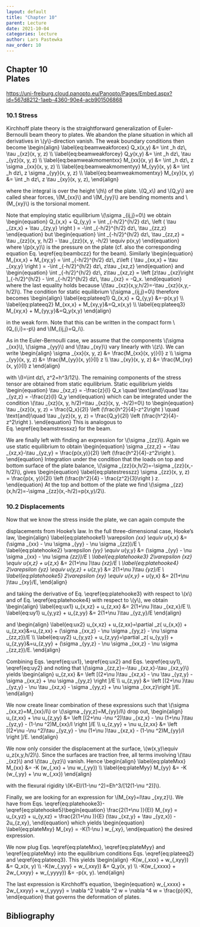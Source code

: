 ```yaml
---
layout: default
title: "Chapter 10"
parent: Lecture
date: 2021-10-04
categories: lecture
author: Lars Pastewka
nav_order: 10
---
```



<h2 class='chapterHead'><span class='titlemark'>Chapter 10</span><br /><a id='x1-100010'></a>Plates</h2>
<!-- l. 3 --><p class='noindent'><a href='https://uni-freiburg.cloud.panopto.eu/Panopto/Pages/Embed.aspx?id=567d8212-1aeb-4360-90e4-acb901506868' class='url'><span class='cmtt-12'>https://uni-freiburg.cloud.panopto.eu/Panopto/Pages/Embed.aspx?id=567d8212-1aeb-4360-90e4-acb901506868</span></a>
</p>
<h3 class='sectionHead'><span class='titlemark'>10.1 </span> <a id='x1-200010.1'></a>Stress</h3>
<!-- l. 7 --><p class='noindent'>Kirchhoff plate theory is the straightforward generalization of Euler-Bernoulli
beam theory to plates. We abandon the plane situation in which all derivatives in
\(y\)-direction vanish. The weak boundary conditions then become \begin{align} \label{eq:beamweakforcex} Q_x(x,y) &amp;= \int _h dz\, \tau _{xz}(x, y, z) \\ \label{eq:beamweakforcey} Q_y(x,y) &amp;= \int _h dz\, \tau _{yz}(x, y, z) \\ \label{eq:beamweakmomentxx} M_{xx}(x, y) &amp;= \int _h dz\, z \sigma _{xx}(x, y, z) \\ \label{eq:beamweakmomentyy} M_{yy}(x, y) &amp;= \int _h dz\, z \sigma _{yy}(x, y, z) \\ \label{eq:beamweakmomentxy} M_{xy}(x, y) &amp;= \int _h dz\, z \tau _{xy}(x, y, z), \end{align}
</p><!-- l. 20 --><p class='indent'> where the integral is over the height \(h\) of the plate. \(Q_x\) and \(Q_y\) are called shear forces,
\(M_{xx}\) and \(M_{yy}\) are bending moments and \(M_{xy}\) is the torsional moment.
</p><!-- l. 22 --><p class='indent'> Note that employing static equilibrium \(\sigma _{ij,j}=0\) we obtain \begin{equation} Q_{x,x} + Q_{y,y} = \int _{-h/2}^{h/2} dz\, \left ( \tau _{zx,x} + \tau _{zy,y} \right ) = -\int _{-h/2}^{h/2} dz\, \tau _{zz,z} \end{equation}
but \begin{equation} \int _{-h/2}^{h/2} dz\, \tau _{zz,z} = \tau _{zz}(x, y, h/2) - \tau _{zz}(x, y, -h/2) \equiv p(x,y) \end{equation}
where \(p(x,y)\) is the pressure on the plate (cf. also the corresponding equation
Eq. \eqref{eq:beambczz} for the beam). Similarly \begin{equation} M_{xx,x} + M_{xy,y} = \int _{-h/2}^{h/2} dz\, z\left ( \tau _{xx,x} + \tau _{xy,y} \right ) = -\int _{-h/2}^{h/2} dz\, z\tau _{xz,z} \end{equation}
and \begin{equation} \int _{-h/2}^{h/2} dz\, z\tau _{xz,z} = \left [z\tau _{xz}\right ]_{-h/2}^{h/2} - \int _{-h/2}^{h/2} dz\, \tau _{xz} = -Q_x. \end{equation}
where the last equality holds because \(\tau _{xz}(x,y,h/2)=-\tau _{xz}(x,y,-h/2)\). The condition for static equilibrium \(\sigma _{ij,j}=0\)
therefore becomes \begin{align} \label{eq:plateeq1} Q_{x,x} + Q_{y,y} &amp;=-p(x,y) \\ \label{eq:plateeq2} M_{xx,x} + M_{xy,y}&amp;=Q_x(x,y) \\ \label{eq:plateeq3} M_{xy,x} + M_{yy,y}&amp;=Q_y(x,y) \end{align}
</p><!-- l. 48 --><p class='indent'> in the weak form. Note that this can be written in the compact form \(Q_{i,i}=-p\) and
\(M_{ij,j}=Q_i\).
</p><!-- l. 50 --><p class='indent'> As in the Euler-Bernoulli case, we assume that the components \(\sigma _{xx}\), \(\sigma _{yy}\) and \(\tau _{xy}\) vary
linearly with \(z\). We can write \begin{align} \sigma _{xx}(x, y, z) &amp;= \frac{M_{xx}(x, y)}{I} z \\ \sigma _{yy}(x, y, z) &amp;= \frac{M_{yy}(x, y)}{I} z \\ \tau _{xy}(x, y, z) &amp;= \frac{M_{xy}(x, y)}{I} z \end{align}
</p><!-- l. 56 --><p class='indent'> with \(I=\int dz\, z^2=h^3/12\). The remaining components of the stress tensor are obtained from static
equilibrium. Static equilibrium yields \begin{equation} \tau _{xz,z} = -\frac{z}{I} Q_x \quad \text{and}\quad \tau _{yz,z} = -\frac{z}{I} Q_y \end{equation}
which can be integrated under the condition \(\tau _{xz}(x, y, h/2)=\tau _{xz}(x, y, -h/2)=0\) to \begin{equation} \tau _{xz}(x, y, z) = \frac{Q_x}{2I} \left (\frac{h^2}{4}-z^2\right ) \quad \text{and}\quad \tau _{yz}(x, y, z) = \frac{Q_y}{2I} \left (\frac{h^2}{4}-z^2\right ). \end{equation}
This is analogous to Eq. \eqref{eq:beamstressxz} for the beam.
</p><!-- l. 70 --><p class='indent'> We are finally left with finding an expression for \(\sigma _{zz}\). Again we use static
equilibrium to obtain \begin{equation} \sigma _{zz,z} = -\tau _{xz,x}-\tau _{yz,y} = \frac{p(x,y)}{2I} \left (\frac{h^2}{4}-z^2\right ). \end{equation}
Integration under the condition that the loads on top and bottom surface of the
plate balance, \(\sigma _{zz}(x,h/2)=-\sigma _{zz}(x,-h/2)\), gives \begin{equation} \label{eq:platestresszz} \sigma _{zz}(x, y, z) = \frac{p(x, y)}{2I} \left (\frac{h^2}{4} - \frac{z^2}{3}\right ) z. \end{equation}
At the top and bottom of the plate we find \(\sigma _{zz}(x,h/2)=-\sigma _{zz}(x,-h/2)=p(x,y)/2\).
</p><!-- l. 83 --><p class='noindent'>
</p>
<h3 class='sectionHead'><span class='titlemark'>10.2 </span> <a id='x1-300010.2'></a>Displacements</h3>
<!-- l. 85 --><p class='noindent'>Now that we know the stress inside the plate, we can again compute the



displacements from Hooke’s law. In the full three-dimensional case, Hooke’s law, \begin{align} \label{eq:platehooke1} \varepsilon _{xx} \equiv u_{x,x} &amp;= (\sigma _{xx} - \nu \sigma _{yy} - \nu \sigma _{zz})/E \\ \label{eq:platehooke2} \varepsilon _{yy} \equiv u_{y,y} &amp;= (\sigma _{yy} - \nu \sigma _{xx} - \nu \sigma _{zz})/E \\ \label{eq:platehooke3} 2\varepsilon _{xz} \equiv u_{x,z} + u_{z,x} &amp;= 2(1+\nu )\tau _{xz}/E \\ \label{eq:platehooke4} 2\varepsilon _{yz} \equiv u_{y,z} + u_{z,y} &amp;= 2(1+\nu )\tau _{yz}/E \\ \label{eq:platehooke5} 2\varepsilon _{xy} \equiv u_{x,y} + u_{y,x} &amp;= 2(1+\nu )\tau _{xy}/E, \end{align}
</p><!-- l. 98 --><p class='indent'> and taking the derivative of Eq. \eqref{eq:platehooke3} with respect to \(x\) and
of Eq. \eqref{eq:platehooke4} with respect to \(y\), we obtain \begin{align} \label{eq:ux1} u_{x,xz} + u_{z,xx} &amp;= 2(1+\nu )\tau _{xz,x}/E \\ \label{eq:uy1} u_{y,yz} + u_{z,yy} &amp;= 2(1+\nu )\tau _{yz,y}/E \end{align}
</p><!-- l. 105 --><p class='indent'> and \begin{align} \label{eq:ux2} u_{x,xz} + u_{z,xx}=\partial _z( u_{x,x}) + u_{z,xx}&amp;=u_{z,xx} + (\sigma _{xx,z} - \nu \sigma _{yy,z} - \nu \sigma _{zz,z})/E \\ \label{eq:uy2} u_{y,yz} + u_{z,yy}=\partial _z( u_{y,y}) + u_{z,yy}&amp;=u_{z,yy} + (\sigma _{yy,z} - \nu \sigma _{xx,z} - \nu \sigma _{zz,z})/E. \end{align}
</p><!-- l. 112 --><p class='indent'> Combining Eqs. \eqref{eq:ux1}, \eqref{eq:ux2} and Eqs. \eqref{eq:uy1},
\eqref{eq:uy2} and noting that \(\sigma _{zz,z}=-\tau _{xz,x}-\tau _{xz,y}\) yields \begin{align} u_{z,xx} &amp;= \left [(2+\nu )\tau _{xz,x} - \nu \tau _{yz,y} - \sigma _{xx,z} + \nu \sigma _{yy,z} \right ]/E \\ u_{z,yy} &amp;= \left [(2+\nu )\tau _{yz,y} - \nu \tau _{xz,x} - \sigma _{yy,z} + \nu \sigma _{xx,z}\right ]/E. \end{align}
</p><!-- l. 117 --><p class='indent'> We now create linear combination of these expressions such that \(\sigma _{xx,z}=M_{xx}/I\) or \(\sigma _{yy,z}=M_{yy}/I\) drop out,
\begin{align} u_{z,xx} + \nu u_{z,yy} &amp;= \left [(2+\nu -\nu ^2)\tau _{xz,x} - \nu (1+\nu )\tau _{yz,y} - (1-\nu ^2)M_{xx}/I \right ]/E \\ u_{z,yy} + \nu u_{z,xx} &amp;= \left [(2+\nu -\nu ^2)\tau _{yz,y} - \nu (1+\nu )\tau _{xz,x} - (1-\nu ^2)M_{yy}/I \right ]/E. \end{align}
</p><!-- l. 122 --><p class='indent'> We now only consider the displacement at the surface, \(w(x,y)\equiv u_z(x,y,h/2)\). Since the surfaces are
traction free, all terms involving \(\tau _{xz}\) and \(\tau _{yz}\) vanish. Hence \begin{align} \label{eq:plateMxx} M_{xx} &amp;= -K (w_{,xx} + \nu w_{,yy}) \\ \label{eq:plateMyy} M_{yy} &amp;= -K (w_{,yy} + \nu w_{,xx}) \end{align}
</p><!-- l. 129 --><p class='indent'> with the <span class='cmti-12'>flexural rigidity</span> \(K=EI/(1-\nu ^2)=Eh^3/[12(1-\nu ^2)]\).
</p><!-- l. 131 --><p class='indent'> Finally, we are looking for an expression for \(M_{xy}=I\tau _{xy,z}\). We have from
Eqs. \eqref{eq:platehooke3}-\eqref{eq:platehooke5}\begin{equation} \frac{2(1+\nu )}{EI} M_{xy} = u_{x,yz} + u_{y,xz} = \frac{2(1+\nu )}{E} (\tau _{xz,y} + \tau _{yz,x}) - 2u_{z,xy}, \end{equation}
which yields \begin{equation} \label{eq:plateMxy} M_{xy} = -K(1-\nu ) w_{,xy}, \end{equation}
the desired expression.
</p><!-- l. 142 --><p class='indent'> We now plug Eqs. \eqref{eq:plateMxx}, \eqref{eq:plateMyy} and
\eqref{eq:plateMxy} into the equilibrium conditions Eqs. \eqref{eq:plateeq2} and
\eqref{eq:plateeq3}. This yields \begin{align} -K(w_{,xxx} + w_{,xyy}) &amp;= Q_x(x, y) \\ -K(w_{,yyy} + w_{,xxy}) &amp;= Q_y(x, y) \\ -K(w_{,xxxx} + 2w_{,xxyy} + w_{,yyyy}) &amp;= -p(x, y). \end{align}
</p><!-- l. 148 --><p class='indent'> The last expression is Kirchhoff’s equation, \begin{equation} w_{,xxxx} + 2w_{,xxyy} + w_{,yyyy} = \nabla ^2 \nabla ^2 w = \nabla ^4 w = \frac{p}{K}, \end{equation}
that governs the deformation of plates.



</p>
<h2 class='likechapterHead'><a id='x1-400010.2'></a>Bibliography</h2>

